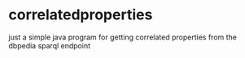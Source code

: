 correlatedproperties
====================

just a simple java program for getting correlated properties from the dbpedia sparql endpoint
